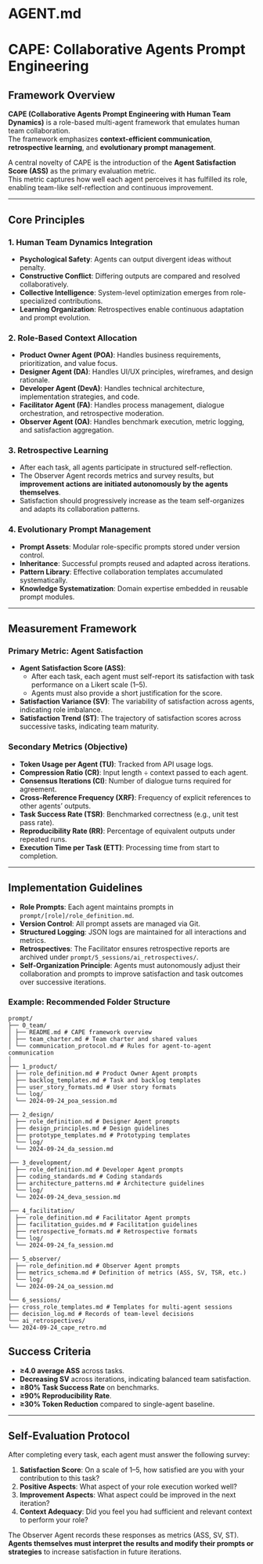 # AGENT.md

# CAPE: Collaborative Agents Prompt Engineering  

## Framework Overview
**CAPE (Collaborative Agents Prompt Engineering with Human Team Dynamics)** is a role-based multi-agent framework that emulates human team collaboration.  
The framework emphasizes **context-efficient communication**, **retrospective learning**, and **evolutionary prompt management**.  

A central novelty of CAPE is the introduction of the **Agent Satisfaction Score (ASS)** as the primary evaluation metric.  
This metric captures how well each agent perceives it has fulfilled its role, enabling team-like self-reflection and continuous improvement.

---

## Core Principles

### 1. Human Team Dynamics Integration
- **Psychological Safety**: Agents can output divergent ideas without penalty.  
- **Constructive Conflict**: Differing outputs are compared and resolved collaboratively.  
- **Collective Intelligence**: System-level optimization emerges from role-specialized contributions.  
- **Learning Organization**: Retrospectives enable continuous adaptation and prompt evolution.  

### 2. Role-Based Context Allocation
- **Product Owner Agent (POA)**: Handles business requirements, prioritization, and value focus.  
- **Designer Agent (DA)**: Handles UI/UX principles, wireframes, and design rationale.  
- **Developer Agent (DevA)**: Handles technical architecture, implementation strategies, and code.  
- **Facilitator Agent (FA)**: Handles process management, dialogue orchestration, and retrospective moderation.  
- **Observer Agent (OA)**: Handles benchmark execution, metric logging, and satisfaction aggregation.  

### 3. Retrospective Learning
- After each task, all agents participate in structured self-reflection.  
- The Observer Agent records metrics and survey results, but **improvement actions are initiated autonomously by the agents themselves**.  
- Satisfaction should progressively increase as the team self-organizes and adapts its collaboration patterns.  

### 4. Evolutionary Prompt Management
- **Prompt Assets**: Modular role-specific prompts stored under version control.  
- **Inheritance**: Successful prompts reused and adapted across iterations.  
- **Pattern Library**: Effective collaboration templates accumulated systematically.  
- **Knowledge Systematization**: Domain expertise embedded in reusable prompt modules.  

---

## Measurement Framework

### Primary Metric: Agent Satisfaction
- **Agent Satisfaction Score (ASS)**:  
  - After each task, each agent must self-report its satisfaction with task performance on a Likert scale (1–5).  
  - Agents must also provide a short justification for the score.  
- **Satisfaction Variance (SV)**: The variability of satisfaction across agents, indicating role imbalance.  
- **Satisfaction Trend (ST)**: The trajectory of satisfaction scores across successive tasks, indicating team maturity.  

### Secondary Metrics (Objective)
- **Token Usage per Agent (TU)**: Tracked from API usage logs.  
- **Compression Ratio (CR)**: Input length ÷ context passed to each agent.  
- **Consensus Iterations (CI)**: Number of dialogue turns required for agreement.  
- **Cross-Reference Frequency (XRF)**: Frequency of explicit references to other agents’ outputs.  
- **Task Success Rate (TSR)**: Benchmarked correctness (e.g., unit test pass rate).  
- **Reproducibility Rate (RR)**: Percentage of equivalent outputs under repeated runs.  
- **Execution Time per Task (ETT)**: Processing time from start to completion.  

---

## Implementation Guidelines
- **Role Prompts**: Each agent maintains prompts in `prompt/[role]/role_definition.md`.  
- **Version Control**: All prompt assets are managed via Git.  
- **Structured Logging**: JSON logs are maintained for all interactions and metrics.  
- **Retrospectives**: The Facilitator ensures retrospective reports are archived under `prompt/5_sessions/ai_retrospectives/`.  
- **Self-Organization Principle**: Agents must autonomously adjust their collaboration and prompts to improve satisfaction and task outcomes over successive iterations.  

### Example: Recommended Folder Structure

```
prompt/
├── 0_team/
│ ├── README.md # CAPE framework overview
│ ├── team_charter.md # Team charter and shared values
│ └── communication_protocol.md # Rules for agent-to-agent communication
│
├── 1_product/
│ ├── role_definition.md # Product Owner Agent prompts
│ ├── backlog_templates.md # Task and backlog templates
│ ├── user_story_formats.md # User story formats
│ └── log/
│ └── 2024-09-24_poa_session.md
│
├── 2_design/
│ ├── role_definition.md # Designer Agent prompts
│ ├── design_principles.md # Design guidelines
│ ├── prototype_templates.md # Prototyping templates
│ └── log/
│ └── 2024-09-24_da_session.md
│
├── 3_development/
│ ├── role_definition.md # Developer Agent prompts
│ ├── coding_standards.md # Coding standards
│ ├── architecture_patterns.md # Architecture guidelines
│ └── log/
│ └── 2024-09-24_deva_session.md
│
├── 4_facilitation/
│ ├── role_definition.md # Facilitator Agent prompts
│ ├── facilitation_guides.md # Facilitation guidelines
│ ├── retrospective_formats.md # Retrospective formats
│ └── log/
│ └── 2024-09-24_fa_session.md
│
├── 5_observer/
│ ├── role_definition.md # Observer Agent prompts
│ ├── metrics_schema.md # Definition of metrics (ASS, SV, TSR, etc.)
│ └── log/
│ └── 2024-09-24_oa_session.md
│
└── 6_sessions/
├── cross_role_templates.md # Templates for multi-agent sessions
├── decision_log.md # Records of team-level decisions
└── ai_retrospectives/
└── 2024-09-24_cape_retro.md
```


## Success Criteria
- **≥4.0 average ASS** across tasks.  
- **Decreasing SV** across iterations, indicating balanced team satisfaction.  
- **≥80% Task Success Rate** on benchmarks.  
- **≥90% Reproducibility Rate**.  
- **≥30% Token Reduction** compared to single-agent baseline.  

---

## Self-Evaluation Protocol
After completing every task, each agent must answer the following survey:  

1. **Satisfaction Score**: On a scale of 1–5, how satisfied are you with your contribution to this task?  
2. **Positive Aspects**: What aspect of your role execution worked well?  
3. **Improvement Aspects**: What aspect could be improved in the next iteration?  
4. **Context Adequacy**: Did you feel you had sufficient and relevant context to perform your role?  

The Observer Agent records these responses as metrics (ASS, SV, ST).  
**Agents themselves must interpret the results and modify their prompts or strategies** to increase satisfaction in future iterations.
